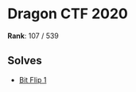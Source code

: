# Dragon CTF 2020

**Rank**: 107 / 539

## Solves
- [Bit Flip 1](https://github.com/qxxxb/ctf/tree/master/2020/dragon_ctf/bit_flip/1)
